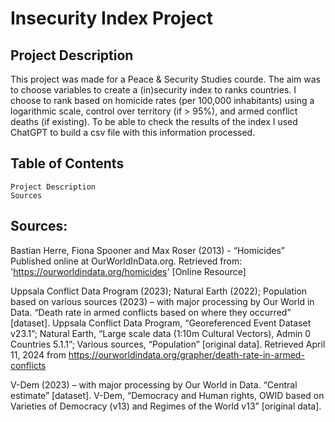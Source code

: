 # Insecurity Index Project
## Project Description

This project was made for a Peace & Security Studies courde. The aim was to choose variables to create a (in)security index to ranks countries. I choose to rank based on homicide rates (per 100,000 inhabitants) using a logarithmic scale, control over territory (if > 95%), and armed conflict deaths (if existing). To be able to check the results of the index I used ChatGPT to build a csv file with this information processed.

## Table of Contents

    Project Description
    Sources

## Sources:

Bastian Herre, Fiona Spooner and Max Roser (2013) - “Homicides” Published online at OurWorldInData.org. Retrieved from: 'https://ourworldindata.org/homicides' [Online Resource]

Uppsala Conflict Data Program (2023); Natural Earth (2022); Population based on various sources (2023) – with major processing by Our World in Data. “Death rate in armed conflicts based on where they occurred” [dataset]. Uppsala Conflict Data Program, “Georeferenced Event Dataset v23.1”; Natural Earth, “Large scale data (1:10m Cultural Vectors), Admin 0 Countries 5.1.1”; Various sources, “Population” [original data]. Retrieved April 11, 2024 from https://ourworldindata.org/grapher/death-rate-in-armed-conflicts

V-Dem (2023) – with major processing by Our World in Data. “Central estimate” [dataset]. V-Dem, “Democracy and Human rights, OWID based on Varieties of Democracy (v13) and Regimes of the World v13” [original data].
